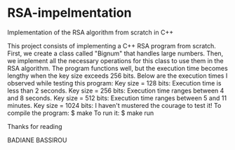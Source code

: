 # RSA-impelmentation
Implementation of  the RSA algorithm from scratch in C++

This project consists of implementing a C++ RSA program from scratch. First, we create a class called "Bignum" that handles large numbers. Then, we implement all the necessary operations for this class to use them in the RSA algorithm.
The program functions well, but the execution time becomes lengthy when the key size exceeds 256 bits.
Below are the execution times I observed while testing this program:
Key size = 128 bits: Execution time is less than 2 seconds.
Key size = 256 bits: Execution time ranges between 4 and 8 seconds.
Key size = 512 bits: Execution time ranges between 5 and 11 minutes.
Key size = 1024 bits: I haven't mustered the courage to test it!
To compile the program: $ make
To run it: $ make run

Thanks for reading

BADIANE BASSIROU

